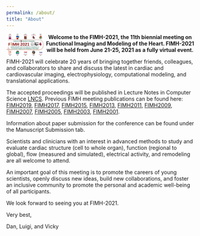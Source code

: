```yaml
---
permalink: /about/
title: "About"
---
```

<img align="left" src="/assets/images/FIMH_logo_20years_resize.jpg" width="100" />

<center><b>Welcome to the FIMH-2021, the 11th biennial meeting on Functional Imaging and Modeling of the Heart. FIMH-2021 will be held from June 21-25, 2021 as a fully virtual event.</b></center>

FIMH-2021 will celebrate 20 years of bringing together friends, colleagues, and collaborators to share and discuss the latest in cardiac and cardiovascular imaging, electrophysiology, computational modeling, and translational applications.

The accepted proceedings will be published in Lecture Notes in Computer Science [LNCS](http://www.springer.com/lncs). Previous FIMH meeting publications can be found here: [FIMH2019](https://link.springer.com/book/10.1007/978-3-030-21949-9), [FIMH2017](https://link.springer.com/book/10.1007/978-3-319-59448-4), [FIMH2015](https://link.springer.com/book/10.1007/978-3-319-20309-6), [FIMH2013](https://www.springer.com/us/book/9783642388989), [FIMH2011](https://link.springer.com/book/10.1007/978-3-642-21028-0), [FIMH2009](https://www.springer.com/la/book/9783642019319), [FIMH2007](https://link.springer.com/book/10.1007/978-3-540-72907-5), [FIMH2005](https://www.springer.com/de/book/9783540261612), [FIMH2003](https://www.springer.com/la/book/9783540402626), [FIMH2001](https://www.springer.com/la/book/9783540428619).

Information about paper submission for the conference can be found under the Manuscript Submission tab.

Scientists and clinicians with an interest in advanced methods to study and evaluate cardiac structure (cell to whole organ), function (regional to global), flow (measured and simulated), electrical activity, and remodeling are all welcome to attend.

An important goal of this meeting is to promote the careers of young scientists, openly discuss new ideas, build new collaborations, and foster an inclusive community to promote the personal and academic well-being of all participants.

We look forward to seeing you at FIMH-2021.

Very best,

Dan, Luigi, and Vicky
